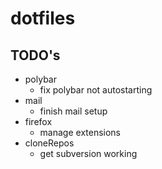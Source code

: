 # dotfiles

## TODO's

- polybar
  - fix polybar not autostarting
- mail
  - finish mail setup
- firefox
  - manage extensions
- cloneRepos
  - get subversion working
